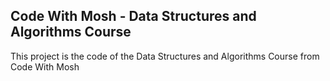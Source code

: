 ## Code With Mosh - Data Structures and Algorithms Course

This project is the code of the Data Structures and Algorithms Course
from Code With Mosh